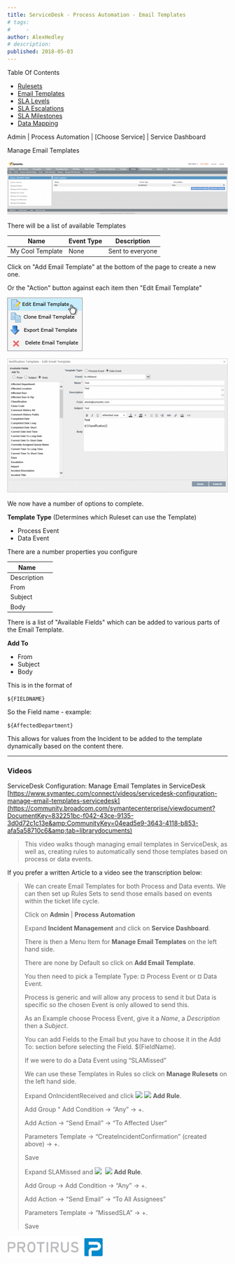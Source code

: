 ```yaml
---
title: ServiceDesk - Process Automation - Email Templates
# tags:
#     - 
author: AlexHedley
# description: 
published: 2018-05-03
---
```


Table Of Contents
  
- [Rulesets](https://community.broadcom.com/symantecenterprise/viewdocument?DocumentKey=38d43279-4c4d-41ba-a244-3d84b5d17f65&amp;CommunityKey=04ead5e9-3643-4118-b853-afa5a58710c6&amp;tab=librarydocuments)
- [Email Templates](https://community.broadcom.com/symantecenterprise/viewdocument?DocumentKey=63623bbd-e8f1-4a12-8c2e-269238849335&amp;CommunityKey=04ead5e9-3643-4118-b853-afa5a58710c6&amp;tab=librarydocuments)
- [SLA Levels](https://community.broadcom.com/symantecenterprise/viewdocument?DocumentKey=4b11433a-3c97-4f48-83bd-a67cf42a8b71&amp;CommunityKey=04ead5e9-3643-4118-b853-afa5a58710c6&amp;tab=librarydocuments)
- [SLA Escalations](https://community.broadcom.com/symantecenterprise/viewdocument?DocumentKey=9593bfc5-f0ef-46ad-ba20-a877883d1949&amp;CommunityKey=04ead5e9-3643-4118-b853-afa5a58710c6&amp;tab=librarydocuments)
- [SLA Milestones](https://community.broadcom.com/symantecenterprise/viewdocument?DocumentKey=3d6b7698-88d4-4c35-af34-04b6c13251e1&amp;CommunityKey=04ead5e9-3643-4118-b853-afa5a58710c6&amp;tab=librarydocuments)
- [Data Mapping](https://community.broadcom.com/symantecenterprise/viewdocument?DocumentKey=e0436f19-3519-4dea-9ca9-3dc4c73e7003&amp;CommunityKey=04ead5e9-3643-4118-b853-afa5a58710c6&amp;tab=librarydocuments)

Admin | Process Automation | [Choose Service] | Service Dashboard
  
Manage Email Templates
  
![Admin_ProcessAutomation_IM_ManageEmailTemplates](images\Admin_ProcessAutomation_IM_ManageEmailTemplates.png)
  
There will be a list of available Templates

| Name | Event Type | Description |
| --- | --- | --- |
| My Cool Template | None | Sent to everyone |

Click on "Add Email Template" at the bottom of the page to create a new one.
  
Or the "Action" button against each item then "Edit Email Template"
  
![Admin_ProcessAutomation_IM_ManageEmailTemplates_Actions](images\Admin_ProcessAutomation_IM_ManageEmailTemplates_Actions.png)
  
![Admin_ProcessAutomation_IM_ManageEmailTemplates_EditEmailTemplate](images\Admin_ProcessAutomation_IM_ManageEmailTemplates_EditEmailTemplate.png)

We now have a number of options to complete.
  
**Template Type** (Determines which Ruleset can use the Template)

- Process Event
- Data Event

There are a number properties you configure

| Name |  |
| --- | --- |
| Description |  |
| From |  |
| Subject |  |
| Body |  |

There is a list of "Available Fields" which can be added to various parts of the Email Template.
  
**Add To**

- From
- Subject
- Body

This is in the format of

    ${FIELDNAME}

So the Field name - example:

    ${AffectedDepartment}

This allows for values from the Incident to be added to the template dynamically based on the content there.
  
---
  
### Videos
  
ServiceDesk Configuration: Manage Email Templates in ServiceDesk  
[https://www.symantec.com/connect/videos/servicedesk-configuration-manage-email-templates-servicedesk](https://community.broadcom.com/symantecenterprise/viewdocument?DocumentKey=832251bc-f042-43ce-9135-3d0d72c1c13e&amp;CommunityKey=04ead5e9-3643-4118-b853-afa5a58710c6&amp;tab=librarydocuments)

> This video walks though managing email templates in ServiceDesk, as well as, creating rules to automatically send those templates based on process or data events.

If you prefer a written Article to a video see the transcription below:

> We can create Email Templates for both Process and Data events. We can then set up Rules Sets to send those emails based on events within the ticket life cycle.
> 
> Click on **Admin** | **Process Automation**
> 
> Expand **Incident Management** and click on **Service Dashboard**.
> 
> There is then a Menu Item for **Manage Email Templates** on the left hand side.
> 
> There are none by Default so click on **Add Email Template**.
> 
> You then need to pick a Template Type: ¤ Process Event or ¤ Data Event.
> 
> Process is generic and will allow any process to send it but Data is specific so the chosen Event is only allowed to send this.
> 
> As an Example choose Process Event, give it a *Name*, a *Description* then a *Subject*.
> 
> You can add Fields to the Email but you have to choose it in the Add To: section before selecting the Field. $(FieldName).
> 
> If we were to do a Data Event using “SLAMissed”
> 
> We can use these Templates in Rules so click on **Manage Rulesets** on the left hand side.
> 
> Expand OnIncidentReceived and click ![](images\clip_image001.png) ![](images\clip_image003.png) **Add Rule**.
> 
> Add Group " Add Condition -&gt; “Any” -&gt; +.
> 
> Add Action -&gt; “Send Email” -&gt; “To Affected User”
> 
> Parameters Template -&gt; “CreateIncidentConfirmation” (created above) -&gt; +.
> 
> Save
> 
> Expand SLAMissed and ![](images\clip_image001.png)  ![](images\clip_image003.png) **Add Rule**.
> 
> Add Group -&gt; Add Condition -&gt; “Any” -&gt; +.
> 
> Add Action -&gt; “Send Email” -&gt; “To All Assignees”
> 
> Parameters Template -&gt; “MissedSLA” -&gt; +.
> 
> Save

[![Protirus](images\Protirus.png)](https://protirus.com/)
